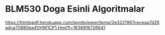 # BLM530 Doga Esinli Algoritmalar


https://htmtopdf.herokuapp.com/ipynbviewer/temp/2e3221967ceceaa7d28adca70880ead1/HW1CP1.html?t=1636916726641


 
